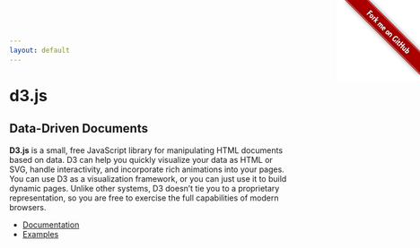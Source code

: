```yaml
---
layout: default
---
```


<a href="http://github.com/mbostock/d3"><img
    style="position:absolute;top:0;right:0;border:0;"
    width="149" height="149" src="forkme.png" alt="Fork me on GitHub"
    /></a>

# d3.js

## Data-Driven Documents

**D3.js** is a small, free JavaScript library for manipulating HTML documents
based on data. D3 can help you quickly visualize your data as HTML or SVG,
handle interactivity, and incorporate rich animations into your pages. You can
use D3 as a visualization framework, or you can just use it to build dynamic
pages. Unlike other systems, D3 doesn&rsquo;t tie you to a proprietary
representation, so you are free to exercise the full capabilities of modern
browsers.

* [Documentation](/docs/)
* [Examples](/ex/)

<style type="text/css">
.bar {
  text-align: right;
  font: 10px sans-serif;
  padding: 4px;
  margin: 1px;
  color: white;
  background: -webkit-gradient(linear, right top, left top, from(transparent), to(steelblue));
  background: -moz-linear-gradient(right, transparent, steelblue);
}
</style>

<div id="chart-2">
</div>

<script type="text/javascript">
var data = [4, 8, 15, 16, 23, 42];

var create = d3.select("#chart-2")
  .selectAll("div.bar")
    .data(data)
  .enter.add("div")
    .attr("class", "bar")
    .style("width", 0)
    .style("background-color", "steelblue")
  .apply();

var update = d3.select("#chart-2")
  .selectAll("div.bar")
    .data(data)
    .text(function(d) { return d; })
  .transition()
    .duration(500)
    .delay(function() { return this.index * 50; })
    .tweenStyle("width", function(d) { return d * 10 + "px"; })
    .tweenStyle("background-color", function(d) { return "rgb(" + ~~(d * 6) + ",50,100)"; })
  .apply();

setInterval(function() {
  data.forEach(function(d, i) { data[i] = ~~(Math.random() * 50); });
  update.apply();
}, 1000);

</script>
